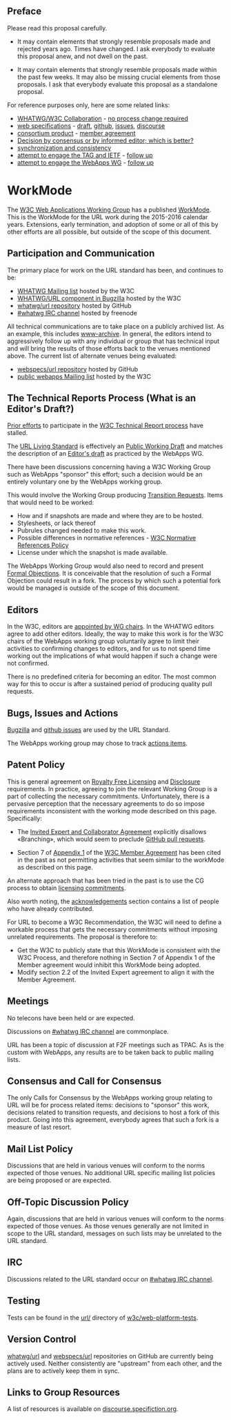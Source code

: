 Preface
---

Please read this proposal carefully.

  * It may contain elements that strongly resemble proposals made and rejected years ago.  Times have changed.  I ask everybody to evaluate this proposal anew, and not dwell on the past.

  * It may contain elements that strongly resemble proposals made within the past few weeks.  It may also be missing crucial elements from those proposals.  I ask that everybody evaluate this proposal as a standalone proposal.

For reference purposes only, here are some related links:

  * [WHATWG/W3C Collaboration](http://intertwingly.net/blog/2014/11/20/WHATWG-W3C-Collaboration) - [no process change required](http://lists.w3.org/Archives/Public/public-w3process/2014Nov/0148.html)
  * [web specifications](http://lists.w3.org/Archives/Public/public-w3process/2014Nov/0177.html) - [draft](https://specs.webplatform.org/url/webspecs/develop/), [github](https://github.com/webspecs/url), [issues](https://github.com/webspecs/url/issues), [discourse](http://discourse.specifiction.org/t/about-the-url-category/691)
  * [consortium product](http://lists.w3.org/Archives/Public/www-archive/2014Nov/0056.html) - [member agreement](http://lists.w3.org/Archives/Public/public-w3process/2014Nov/0169.html)
  * [Decision by consensus or by informed editor; which is better?](http://www.w3.org/blog/2014/10/decision-by-consensus-or-by-informed-editor-which-is-better/)
  * [synchronization and consistency](http://lists.w3.org/Archives/Public/public-w3process/2014Dec/0004.html)
  * [attempt to engage the TAG and IETF](http://lists.w3.org/Archives/Public/public-whatwg-archive/2014Nov/0000.html) - [follow up](http://lists.w3.org/Archives/Public/www-tag/2014Nov/0051.html)
  * [attempt to engage the WebApps WG](http://lists.w3.org/Archives/Public/public-webapps/2014OctDec/0315.html) - [follow up](http://lists.w3.org/Archives/Public/public-webapps/2014OctDec/0429.html)

WorkMode
===

The [W3C Web Applications  Working Group](http://www.w3.org/2008/webapps/) has a published [WorkMode](http://www.w3.org/2008/webapps/wiki/WorkMode).  This is the WorkMode for the URL work during the 2015-2016 calendar years.  Extensions, early termination, and adoption of some or all of this by other efforts are all possible, but outside of the scope of this document.

Participation and Communication
---

The primary place for work on the URL standard has been, and continues to be:

  * [WHATWG Mailing list](http://lists.w3.org/Archives/Public/public-whatwg-archive/) hosted by the W3C
  * [WHATWG/URL component in Bugzilla](https://www.w3.org/Bugs/Public/buglist.cgi?component=URL&list_id=48297&product=WHATWG&resolution=---) hosted by the W3C
  * [whatwg/url repository](https://github.com/whatwg/url) hosted by GitHub
  * [#whatwg IRC channel](https://wiki.whatwg.org/wiki/IRC) hosted by freenode

All technical communications are to take place on a publicly archived list.  As an example, this includes [www-archive](http://lists.w3.org/Archives/Public/www-archive/).  In general, the editors intend to aggressively follow up with any individual or group that has technical input and will bring the results of those efforts back to the venues mentioned above.  The current list of alternate venues being evaluated:

  * [webspecs/url repository](https://github.com/webspecs/url) hosted by GitHub
  * [public webapps Mailing list](http://lists.w3.org/Archives/Public/public-webapps/) hosted by the W3C

The Technical Reports Process (What is an Editor's Draft?)
---

[Prior efforts](http://www.w3.org/TR/url/) to participate in the [W3C Technical Report process](http://www.w3.org/2014/Process-20140801/#Reports) have stalled.

The [URL Living Standard](https://url.spec.whatwg.org/) is effectively an [Public Working Draft](http://www.w3.org/2014/Process-20140801/#revised-wd) and matches the description of an [Editor's draft](http://www.w3.org/2008/webapps/wiki/WorkMode#The_Technical_Reports_Process_.28What_is_an_Editor.27s_Draft.3F.29) as practiced by the WebApps WG.

There have been discussions concerning having a W3C Working Group such as WebApps "sponsor" this effort; such a decision would be an entirely voluntary one by the WebApps working group.

This would involve the Working Group producing [Transition Requests](http://www.w3.org/2005/08/01-transitions.html#transreq).  Items that would need to be worked:

  * How and if snapshots are made and where they are to be hosted.
  * Stylesheets, or lack thereof
  * Pubrules changed needed to make this work.
  * Possible differences in normative references - [W3C Normative References Policy](http://www.w3.org/2013/09/normative-references)
  * License under which the snapshot is made available.

The WebApps Working Group would also need to record and present [Formal Objections](http://www.w3.org/2014/Process-20140801/#FormalObjection).  It is conceivable that the resolution of such a Formal Objection could result in a fork.  The process by which such a potential fork would be managed is outside of the scope of this document.

Editors
---

In the W3C, editors are [appointed by WG chairs](http://www.w3.org/2014/Process-20140801/#general-requirements).  In the WHATWG editors agree to add other editors.  Ideally, the way to make this work is for the W3C chairs of the WebApps working group voluntarily agree to limit their activities to confirming changes to editors, and for us to not spend time working out the implications of what would happen if such a change were not confirmed.

There is no predefined criteria for becoming an editor.  The most common way for this to occur is after a sustained period of producing quality pull requests.

Bugs, Issues and Actions
---

[Bugzilla](https://www.w3.org/Bugs/Public/buglist.cgi?component=URL&list_id=48297&product=WHATWG&resolution=---) and [github issues](https://github.com/webspecs/url/issues) are used by the URL Standard.

The WebApps working group may chose to track [actions items](http://www.w3.org/2008/webapps/track/).

Patent Policy
---

This is general agreement on [Royalty Free Licensing](http://www.w3.org/Consortium/Patent-Policy-20040205/#sec-Requirements) and [Disclosure](http://www.w3.org/Consortium/Patent-Policy-20040205/#sec-disclosure-requirements) requirements.  In practice, agreeing to join the relevant Working Group is a part of collecting the necessary commitments.  Unfortunately, there is a pervasive perception that the necessary agreements to do so impose requirements inconsistent with the working mode described on this page.  Specifically:

  * The [Invited Expert and Collaborator Agreement](http://www.w3.org/Consortium/Legal/2014/08-invited-expert.html) explicitly disallows «Branching», which would seem to preclude [GitHub pull requests](https://help.github.com/articles/using-pull-requests/).

  * Section 7 of
    [Appendix 1](http://www.w3.org/Consortium/Agreement/Appendix1-2013.html)
    of the [W3C Member Agreement](http://www.w3.org/2009/12/Member-Agreement)
    has been cited in the past as not permitting activities that seem similar to
    the workMode as described on this page.

An alternate approach that has been tried in the past is to use the CG process to obtain [licensing commitments](http://www.w3.org/community/whatwg/spec/82/commitments).

Also worth noting, the [acknowledgements](https://url.spec.whatwg.org/#acknowledgments) section contains a list of people who have already contributed.

For URL to become a W3C Recommendation, the W3C will need to define a workable
process that gets the necessary commitments without imposing unrelated
requirements.  The proposal is therefore to:

  * Get the W3C to publicly state that this WorkMode is consistent with the
    W3C Process, and therefore nothing in Section 7 of Appendix 1 of the
    Member agreement would inhibit this WorkMode being adopted.
  * Modify section 2.2 of the Invited Expert agreement to align it with the
    Member Agreement.

Meetings
---

No telecons have been held or are expected.

Discussions on [#whatwg IRC channel](https://wiki.whatwg.org/wiki/IRC) are commonplace.

URL has been a topic of discussion at F2F meetings such as TPAC.  As is the custom with WebApps, any results are to be taken back to public mailing lists.

Consensus and Call for Consensus
---

The only Calls for Consensus by the WebApps working group relating to URL will be for process related items: decisions to "sponsor" this work, decisions related to transition requests, and decisions to host a fork of this product.  Going into this agreement, everybody agrees that such a fork is a measure of last resort.

Mail List Policy
---

Discussions that are held in various venues will conform to the norms expected of those venues.  No additional URL specific mailing list policies are being proposed or are expected.

Off-Topic Discussion Policy
---

Again, discussions that are held in various venues will conform to the norms expected of those venues.  As those venues generally are not limited in scope to the URL standard, messages on such lists may be unrelated to the URL standard.

IRC
---

Discussions related to the URL standard occur on [#whatwg IRC channel](https://wiki.whatwg.org/wiki/IRC).

Testing
---

Tests can be found in the [url/](https://github.com/w3c/web-platform-tests/tree/master/url) directory of [w3c/web-platform-tests](https://github.com/w3c/web-platform-tests).

Version Control
---

[whatwg/url](https://github.com/whatwg/url) and [webspecs/url](https://github.com/webspecs/url) repositories on GitHub are currently being actively used.  Neither consistently are "upstream" from each other, and the plans are to actively keep them in sync.

Links to Group Resources
---

A list of resources is available on [discourse.specifiction.org](http://discourse.specifiction.org/t/about-the-url-category/691).
